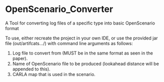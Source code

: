 # OpenScenario_Converter
A Tool for converting log files of a specific type into basic OpenScenario format


To use, either recreate the project in your own IDE, or use the provided jar file (out/artifcats.../) with command line arguments as follows: 
1. Log file to convert from (MUST be in the same format as seen in the paper).
2. Name of OpenScenario file to be produced (lookahead distance will be appended to this). 
3. CARLA map that is used in the scenario. 
